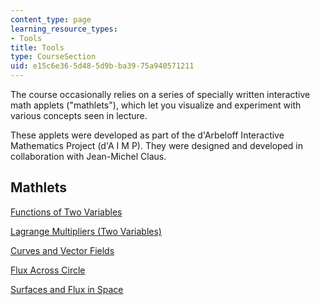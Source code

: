 ```yaml
---
content_type: page
learning_resource_types:
- Tools
title: Tools
type: CourseSection
uid: e15c6e36-5d48-5d9b-ba39-75a940571211
---
```


The course occasionally relies on a series of specially written interactive math applets ("mathlets"), which let you visualize and experiment with various concepts seen in lecture.

These applets were developed as part of the d'Arbeloff Interactive Mathematics Project (d'A I M P). They were designed and developed in collaboration with Jean-Michel Claus.

Mathlets
--------

[Functions of Two Variables](/ans7870/18/18.02/f07/tools/FunctionsTwoVariables.html)

[Lagrange Multipliers (Two Variables)](/ans7870/18/18.02/f07/tools/LagrangeMultipliersTwoVariables.html)

[Curves and Vector Fields](/ans7870/18/18.02/f07/tools/CurvesVectorFields.html)

[Flux Across Circle](/ans7870/18/18.02/f07/tools/CircleVectorField.html)

[Surfaces and Flux in Space](/ans7870/18/18.02/f07/tools/SurfacesVectorFields.html)